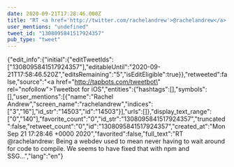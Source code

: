 ```yaml
---
date: 2020-09-21T17:28:46.000Z
title: "RT <a href='http://twitter.com/rachelandrew'>@rachelandrew</a>: Being a webdev used to mean never having to wait around for code to compile. We seems to have fixed that with npm and SSG…″"
user_mentions: "undefined"
tweet_id: "1308095841517924357"
pub_type: "tweet"
---
```

{"edit_info":{"initial":{"editTweetIds":["1308095841517924357"],"editableUntil":"2020-09-21T17:58:46.520Z","editsRemaining":"5","isEditEligible":true}},"retweeted":false,"source":"<a href=\"http://tapbots.com/tweetbot\" rel=\"nofollow\">Tweetbot for iΟS</a>","entities":{"hashtags":[],"symbols":[],"user_mentions":[{"name":"Rachel Andrew","screen_name":"rachelandrew","indices":["3","16"],"id_str":"14503","id":"14503"}],"urls":[]},"display_text_range":["0","140"],"favorite_count":"0","id_str":"1308095841517924357","truncated":false,"retweet_count":"0","id":"1308095841517924357","created_at":"Mon Sep 21 17:28:46 +0000 2020","favorited":false,"full_text":"RT @rachelandrew: Being a webdev used to mean never having to wait around for code to compile. We seems to have fixed that with npm and SSG…","lang":"en"}
